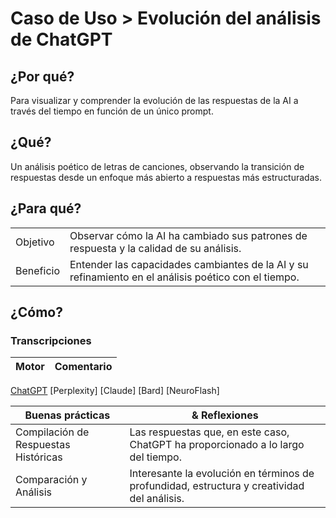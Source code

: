 # Caso de Uso > Evolución del análisis de ChatGPT

## ¿Por qué?

Para visualizar y comprender la evolución de las respuestas de la AI a través del tiempo en función de un único prompt.

## ¿Qué?

Un análisis poético de letras de canciones, observando la transición de respuestas desde un enfoque más abierto a respuestas más estructuradas.

## ¿Para qué?

| | |
|-|-|
Objetivo|Observar cómo la AI ha cambiado sus patrones de respuesta y la calidad de su análisis.
Beneficio|Entender las capacidades cambiantes de la AI y su refinamiento en el análisis poético con el tiempo.

## ¿Cómo?

### Transcripciones

|Motor|Comentario|
|-|-|
[ChatGPT](https://chat.openai.com/share/02a0fddd-807c-4a0e-bb79-367c2660abe4)
[Perplexity]
[Claude]
[Bard]
[NeuroFlash]

|Buenas prácticas|& Reflexiones
|-|-|
Compilación de Respuestas Históricas|Las respuestas que, en este caso, ChatGPT ha proporcionado a lo largo del tiempo.
Comparación y Análisis|Interesante la evolución en términos de profundidad, estructura y creatividad del análisis.
